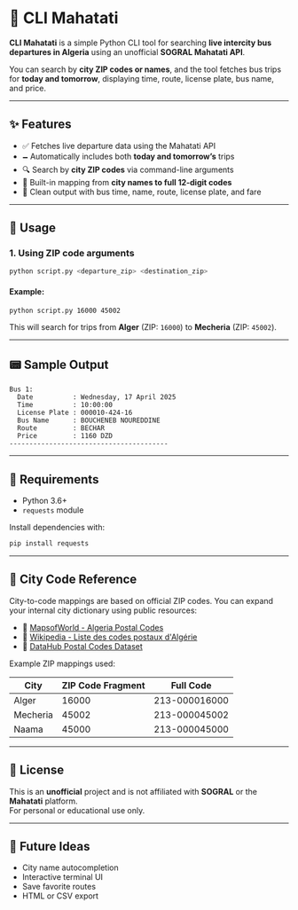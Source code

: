# 🚌  CLI Mahatati

**CLI Mahatati** is a simple Python CLI tool for searching **live intercity bus departures in Algeria** using an unofficial **SOGRAL Mahatati API**.

You can search by **city ZIP codes or names**, and the tool fetches bus trips for **today and tomorrow**, displaying time, route, license plate, bus name, and price.

---

## ✨ Features

- ✅ Fetches live departure data using the Mahatati API
- 🗕️ Automatically includes both **today and tomorrow’s** trips
- 🔍 Search by **city ZIP codes** via command-line arguments
- 🧠 Built-in mapping from **city names to full 12-digit codes**
- 📆 Clean output with bus time, name, route, license plate, and fare

---

## 💠 Usage

### 1. Using ZIP code arguments

```bash
python script.py <departure_zip> <destination_zip>
```

#### Example:

```bash
python script.py 16000 45002
```

This will search for trips from **Alger** (ZIP: `16000`) to **Mecheria** (ZIP: `45002`).


---

## 📟 Sample Output

```
Bus 1:
  Date          : Wednesday, 17 April 2025
  Time          : 10:00:00
  License Plate : 000010-424-16
  Bus Name      : BOUCHENEB NOUREDDINE
  Route         : BECHAR
  Price         : 1160 DZD
----------------------------------------
```

---

## 📆 Requirements

- Python 3.6+
- `requests` module

Install dependencies with:

```bash
pip install requests
```

---

## 🏩 City Code Reference

City-to-code mappings are based on official ZIP codes. You can expand your internal city dictionary using public resources:

- 📍 [MapsofWorld - Algeria Postal Codes](https://www.mapsofworld.com/postal-codes/country-algeria.html)
- 📍 [Wikipedia - Liste des codes postaux d'Algérie](https://fr.wikipedia.org/wiki/Liste_des_codes_postaux_d%27Alg%C3%A9rie)
- 📍 [DataHub Postal Codes Dataset](https://datahub.io/logistics/postal-codes-dz)

Example ZIP mappings used:

| City      | ZIP Code Fragment | Full Code         |
|-----------|-------------------|-------------------|
| Alger     | 16000             | 213-000016000     |
| Mecheria  | 45002             | 213-000045002     |
| Naama     | 45000             | 213-000045000     |

---

## 📄 License

This is an **unofficial** project and is not affiliated with **SOGRAL** or the **Mahatati** platform.  
For personal or educational use only.

---

## 🚀 Future Ideas

- City name autocompletion
- Interactive terminal UI
- Save favorite routes
- HTML or CSV export

